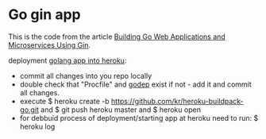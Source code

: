 # Go gin app

This is the code from the article [Building Go Web Applications and Microservices Using Gin](https://semaphoreci.com/community/tutorials/building-go-web-applications-and-microservices-using-gin).


deployment [golang app into heroku](https://habrahabr.ru/post/229799/):

- commit all changes into you repo locally
- double check that "Procfile" and [godep](https://devcenter.heroku.com/articles/go-dependencies-via-godep) exist if not - add it and commit all changes.
- execute
    $ heroku create -b https://github.com/kr/heroku-buildpack-go.git
    and
    $ git push heroku master
    and
    $ heroku open
- for debbuid process of deployment/starting app at heroku need to run:
    $ heroku log
